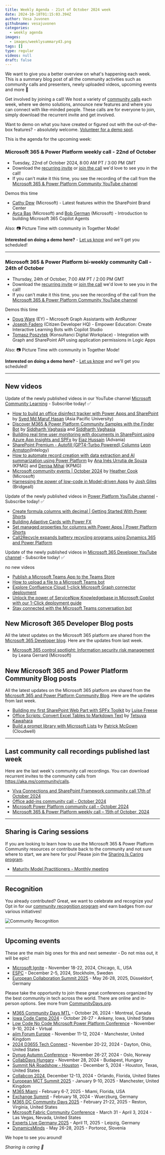 ```yaml
---
title: Weekly Agenda - 21st of October 2024 week
date: 2024-10-18T01:15:03.394Z
author: Vesa Juvonen
githubname: vesajuvonen
categories:
  - weekly agenda
images:
  - images/weeklysummary43.png
tags: []
type: regular
videos: null
draft: false
---
```


We want to give you a better overview on what's happening each week. This is a summary blog post of all the community activities such as community calls and presenters, newly uploaded videos, upcoming events and more 🚀 

Get involved by joining a call! We host a variety of [community calls](https://aka.ms/community/calls) each week, where we demo solutions, announce new features and where you can connect with like-minded people. These calls are for everyone to join, simply download the recurrent invite and get involved. 

Want to demo on what you have created or figured out with the out-of-the-box features? - absolutely welcome. [Volunteer for a demo spot](https://aka.ms/community/request/demo).

This is the agenda for the upcoming week:

### Microsoft 365 & Power Platform weekly call - 22nd of October

* Tuesday, 22nd of October 2024, 8:00 AM PT / 3:00 PM GMT
* Download the [recurring invite](https://aka.ms/m365-dev-call) or [join the call](https://aka.ms/m365-dev-call-join) we'd love to see you in the call!
* If you can't make it this time, you see the recording of the call from the [Microsoft 365 & Power Platform Community YouTube channel](https://www.youtube.com/playlist?list=PLR9nK3mnD-OUQOW86tT5dkCRQAVGY7DlH)

Demos this time

* [Cathy Dew](https://www.linkedin.com/in/cathyowendew/) (Microsoft) - Latest features within the SharePoint Brand Center 
* [Ayca Bas](https://www.linkedin.com/in/aycabas/) (Microsoft) and [Bob German](https://www.linkedin.com/in/bgerman/) (Microsoft) - Introduction to building Microsoft 365 Copilot Agents

Also: 📷 Picture Time with community in Together Mode!

**Interested on doing a demo here?** - [Let us know](https://aka.ms/community/request/demo) and we'll get you scheduled!

---

### Microsoft 365 & Power Platform bi-weekly community Call - 24th of October

* Thursday, 24th of October, 7:00 AM PT / 2:00 PM GMT
* Download the [recurring invite](https://aka.ms/spdev-sig-call) or [join the call](https://aka.ms/spdev-sig-call-join) we'd love to see you in the call!
* If you can't make it this time, you see the recording of the call from the [Microsoft 365 & Power Platform Community YouTube channel](https://www.youtube.com/watch?v=gAqUr9wa2_0&list=PLR9nK3mnD-OURfm5Ypu-wK52cxBv_gXCA)

Demos this time

* [Doug Ware](https://www.linkedin.com/in/douglastware/) (EY) – Microsoft Graph Assistants with AntRunner
* [Joseph Fadero](https://www.linkedin.com/in/joseph-fadero/) (Citizen Developer HQ) - Empower Education: Create Interactive Learning Bots with Copilot Studio
* [Tomasz Poszytek](https://www.linkedin.com/in/tomaszposzytek/) (Konsultanci Digital Workplace) - Integration with Graph and SharePoint API using application permissions in Logic Apps

Also: 📷 Picture Time with community in Together Mode!

**Interested on doing a demo here?** - [Let us know](https://aka.ms/community/request/demo) and we'll get you scheduled!

---

## New videos 

Update of the newly published videos in our YouTube channel [Microsoft Community Learning](https://www.youtube.com/@MicrosoftCommunityLearning) - Subscribe today! ✅

* [How to build an office disinfect tracker with Power Apps and SharePoint](https://www.youtube.com/watch?v=IySJwEmq5Eo) by [Syed Md Maruf Hasan](https://www.linkedin.com/in/syed-hasan-maruf/) (Asia Pacific University)
* [Discover M365 & Power Platform Community Samples with the Finder Bot](https://www.youtube.com/watch?v=J5IH-wN-cbk) by [Siddharth Vaghasia](https://www.linkedin.com/in/siddharthvaghasia/) and [Siddharth Vaghasia](https://www.linkedin.com/in/kunj-sangani/)
* [Building real time user monitoring with documents in SharePoint using Azure App Insights and SPFx](https://www.youtube.com/watch?v=G_TN0X8-mt4) by [Ejaz Hussain](https://www.linkedin.com/in/hussaine) (Advania)  
* [SharePoint Premium - Autofill (GPT4-Turbo Powered) Columns](https://www.youtube.com/watch?v=uqeZ0WKm3O8) [Leon Armston](https://www.linkedin.com/in/leonarmston)​ (​Intelogy) 
* [How to automate record creation with data extraction and AI summarization using Power Platform](https://www.youtube.com/watch?v=32snccUKGik) by [Ana Inés Urrutia de Souza](https://www.linkedin.com/in/anainesurruti) (KPMG)​ and [Denisa Mihai](https://www.linkedin.com/in/denisamihai) (KPMG)
* [Microsoft community events | October 2024](https://www.youtube.com/watch?v=i1cPfDtLSns) by [Heather Cook](https://www.linkedin.com/in/heathernewman) (Microsoft)
* [Harnessing the power of low-code in Model-driven Apps](https://www.youtube.com/watch?v=zFTTHxKdCZE) by [Josh Giles](https://www.linkedin.com/in/joshgiles94) (Bridgeall)


Update of the newly published videos in [Power Platform YouTube channel](https://www.youtube.com/@mspowerplatform) - Subscribe today! ✅

* [Create formula columns with decimal | Getting Started With Power Shorts](https://www.youtube.com/watch?v=NmpPG0_sPX0)
* [Building Adaptive Cards with Power FX](https://www.youtube.com/watch?v=Pa-aFBYODSo)
* [Set managed properties for columns with Power Apps | Power Platform Shorts](https://www.youtube.com/watch?v=nKlRG5tHW2M)
* [Call2Recycle expands battery recycling programs using Dynamics 365 and Power Platform](https://www.youtube.com/watch?v=XBRZK-7DE7U)

Update of the newly published videos in [Microsoft 365 Developer YouTube channel](https://www.youtube.com/@Microsoft365Developer) - Subscribe today! ✅

no new videos

* [Publish a Microsoft Teams App to the Teams Store](https://www.youtube.com/watch?v=cFqAuLy0JaE)
* [How to upload a file to a Microsoft Teams bot](https://www.youtube.com/watch?v=-UeDi5X3qWk)
* [Explore Confluence Cloud 1-click Microsoft Graph connector deployment](https://www.youtube.com/watch?v=9WXQt1JykXo)
* [Unlock the power of ServiceNow Knowledgebase in Microsoft Copilot with our 1-Click deployment guide](https://www.youtube.com/watch?v=uS5JV-2M9kw)
* [Stay connected with the Microsoft Teams conversation bot](https://www.youtube.com/watch?v=HWw99yPsAes)

## New Microsoft 365 Developer Blog posts

All the latest updates on the Microsoft 365 platform are shared from the [Microsoft 365 Developer blog](https://devblogs.microsoft.com/microsoft365dev/). Here are the updates from last week.

* [Microsoft 365 control spotlight: Information security risk management](https://devblogs.microsoft.com/microsoft365dev/microsoft-365-control-spotlight-information-security-risk-management/) by Leana Gerrard (Microsoft)


## New Microsoft 365 and Power Platform Community Blog posts

All the latest updates on the Microsoft 365 platform are shared from the [Microsoft 365 and Power Platform Community Blog](https://pnp.github.io/blog/). Here are the updates from last week.

* [Building my first SharePoint Web Part with SPFx Toolkit](https://pnp.github.io/blog/post/my-first-spfx-web-part.md/) by [Luise Freese](https://linkedin.com/in/luisefreese)
* [Office Scripts: Convert Excel Tables to Markdown Text](https://pnp.github.io/blog/post/convert-excel-tables-to-markdown-text/) by [Tetsuya Kawahara](https://www.linkedin.com/in/tetsuya-kawahara-730498180/)
* [Build a prompt library with Microsoft Lists](https://pnp.github.io/blog/post/build-a-prompt-library-with-microsoft-lists/) by [Patrick McGown](https://www.linkedin.com/in/pmcgown/) (Cloudwell)

---

## Last community call recordings published last week

Here are the last week's community call recordings. You can download recurrent invites to the community calls from https://aka.ms/community/calls.

* [Viva Connections and SharePoint Framework community call 17th of October 2024](https://www.youtube.com/watch?v=qAXAC86PaSQ)
* [Office add-ins community call - October 2024](https://www.youtube.com/watch?v=7oDPawF58rg)
* [Microsoft Power Platform community call – October 2024](https://www.youtube.com/watch?v=EF6RmxPiVGs)
* [Microsoft 365 & Power Platform weekly call – 15th of October, 2024](https://www.youtube.com/watch?v=PX1Ku9sIi7Y)


---

## Sharing is Caring sessions

If you are looking to learn how to use the Microsoft 365 & Power Platform Community resources or contribute back to the community and not sure where to start, we are here for you! Please join the [Sharing Is Caring program](https://pnp.github.io/sharing-is-caring/).

* [Maturity Model Practitioners - Monthly meeting](https://aka.ms/mm4m365/invite)

---

## Recognition

You already contributed? Great, we want to celebrate and recognize you! Opt in for our [community recognition program](https://pnp.github.io/recognitionprogram/) and earn badges from our various initiatives! 

![Community Recognition](../images/community-recognition-2025.png)

---

## Upcoming events

These are the main big ones for this and next semester - Do not miss out, it will be epic!

* [Microsoft Ignite](https://ignite.microsoft.com/en-US/home) - November 18-22, 2024, Chicago, IL, USA
* [ESPC](https://www.sharepointeurope.com/) - December 2-5, 2024, Stockholm, Sweden
* [European Collaboration Summit 2025](https://collabsummit.eu/) - May 26-28, 2025, Düsseldorf, Germany

Please take the opportunity to join these great conferences organized by the best community in tech across the world. There are online and in-person options. See more from [CommunityDays.org](https://www.communitydays.org/).


* [M365 Community Days MTL](https://www.communitydays.org/event/2024-10-26/m365-community-days-mtl-2024) - October 26, 2024 - Montreal, Canada
* [Iowa Code Camp 2024](https://www.communitydays.org/event/2024-10-26/iowa-code-camp-2024) - October 26-27 - Ankeny, Iowa, United States
* [Low Code No Code Microsoft Power Platform Conference](https://www.communitydays.org/event/2024-11-09/low-code-no-code-microsoft-power-platform-conference-2024) - November 9-10, 2024 - Virtual
* [aiim Forum Europe](https://www.communitydays.org/event/2024-11-11/aiim-forum-europe) - November 11-12, 2024 - Manchester, United Kingdom
* [2024 D3655 Tech Connect](https://www.communitydays.org/event/2024-11-20/2024-d365-tech-connect) - November 20-22, 2024 - Dayton, Ohio, United States
* [Dynug Autumn Conference](https://www.communitydays.org/event/2024-11-26/dynug-autumn-conference) - November 26-27, 2024 - Oslo, Norway
* [CollabDays Hungary](https://www.communitydays.org/event/2024-11-28/collabdays-hungary-2024) - November 28, 2024 - Budapest, Hungary
* [Summit NA Roadshow - Houston](https://www.communitydays.org/event/2024-12-05/summit-na-roadshow-houston) - December 5, 2024 - Houston, Texas, United States
* [Collabcon 2024](https://www.communitydays.org/event/2024-12-12/collabcon-2024), December 12-13, 2024 - Orlando, Florida, United States
* [European MCT Summit 2025](https://www.communitydays.org/event/2025-01-09/european-mct-summit-2025) - January 9-10, 2025 - Manchester, United Kingdom
* [M365 Miami](https://www.communitydays.org/event/2025-02-06/m365-miami) - February 6-7, 2025 - Miami, Florida, USA
* [Exchange Summit](https://www.communitydays.org/event/2025-02-18/exchange-summit-2025) - February 18, 2024 - Wuerzburg, Germany
* [M365 DC Community Days 2025](https://www.communitydays.org/event/2025-02-21/m365-dc-community-days-2025) - February 21-22, 2025 - Reston, Virginia, United States
* [Microsoft Fabric Community Conference](https://www.communitydays.org/event/2025-03-31/microsoft-fabric-community-conference) - March 31 - April 3, 2024 - Las Vegas, Nevada, United States
* [Experts Live Germany 2025](https://www.communitydays.org/event/2025-04-11/experts-live-germany-2025) - April 11, 2025 - Leipzig, Germany
* [DynamicsMinds](https://www.communitydays.org/event/2025-05-26/dynamicsminds-2025) - May 26-28, 2025 - Portoroz, Slovenia

We hope to see you around!

_Sharing is caring 🧡_
